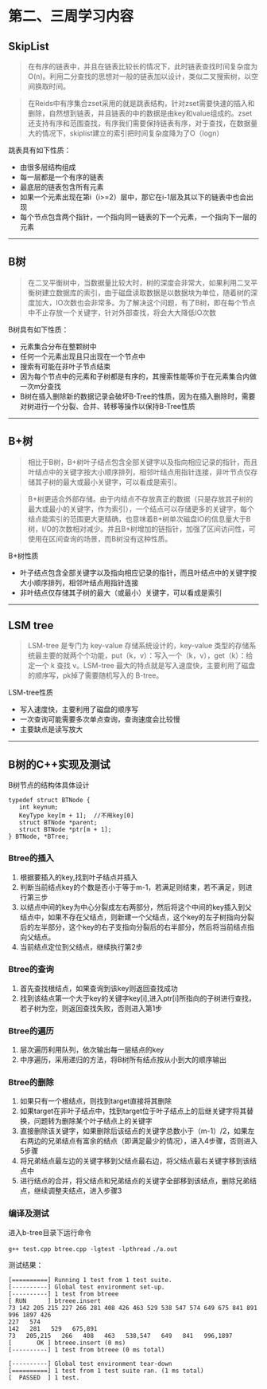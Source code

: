 # 第二、三周学习内容

## SkipList

>在有序的链表中，并且在链表比较长的情况下，此时链表查找时间复杂度为O(n)。利用二分查找的思想对一般的链表加以设计，类似二叉搜索树，以空间换取时间。

>在Reids中有序集合zset采用的就是跳表结构，针对zset需要快速的插入和删除，自然想到链表，并且链表的中的数据是由key和value组成的。zset还支持有序和范围查找，有序我们需要保持链表有序，对于查找，在数据量大的情况下，skiplist建立的索引把时间复杂度降为了O（logn）


跳表具有如下性质：
+ 由很多层结构组成
+ 每一层都是一个有序的链表
+ 最底层的链表包含所有元素
+ 如果一个元素出现在第i（i>=2）层中，那它在i-1层及其以下的链表中也会出现
+ 每个节点包含两个指针，一个指向同一链表的下一个元素，一个指向下一层的元素

***

## B树

>在二叉平衡树中，当数据量比较大时，树的深度会非常大，如果利用二叉平衡树建立数据库的索引，由于磁盘读取数据是以数据块为单位，随着树的深度加大，IO次数也会非常多。为了解决这个问题，有了B树，即在每个节点中不止存放一个关键字，针对外部查找，将会大大降低IO次数

B树具有如下性质：
+ 元素集合分布在整颗树中
+ 任何一个元素出现且只出现在一个节点中
+ 搜索有可能在非叶子节点结束
+ 因为每个节点中的元素和子树都是有序的，其搜索性能等价于在元素集合内做一次m分查找
+ B树在插入删除新的数据记录会破坏B-Tree的性质，因为在插入删除时，需要对树进行一个分裂、合并、转移等操作以保持B-Tree性质

***

## B+树

>相比于B树，B+树叶子结点包含全部关键字以及指向相应记录的指针，而且叶结点中的关键字按大小顺序排列，相邻叶结点用指针连接，非叶节点仅存储其子树的最大或最小关键字，可以看成是索引。

>B+树更适合外部存储。由于内结点不存放真正的数据（只是存放其子树的最大或最小的关键字，作为索引），一个结点可以存储更多的关键字，每个结点能索引的范围更大更精确，也意味着B+树单次磁盘IO的信息量大于B树，I/O的次数相对减少。并且B+树增加的链指针，加强了区间访问性，可使用在区间查询的场景，而B树没有这种性质。

B+树性质
+ 叶子结点包含全部关键字以及指向相应记录的指针，而且叶结点中的关键字按大小顺序排列，相邻叶结点用指针连接
+ 非叶结点仅存储其子树的最大（或最小）关键字，可以看成是索引
  
***

## LSM tree
>LSM-tree 是专门为 key-value 存储系统设计的，key-value 类型的存储系统最主要的就两个个功能，put（k，v）：写入一个（k，v），get（k）：给定一个 k 查找 v。LSM-tree 最大的特点就是写入速度快，主要利用了磁盘的顺序写，pk掉了需要随机写入的 B-tree。

LSM-tree性质
+ 写入速度快，主要利用了磁盘的顺序写
+ 一次查询可能需要多次单点查询，查询速度会比较慢
+ 主要缺点是读写放大

***

## B树的C++实现及测试

B树节点的结构体具体设计

 ```
 typedef struct BTNode {
    int keynum;
    KeyType key[m + 1];  //不用key[0]
    struct BTNode *parent;
    struct BTNode *ptr[m + 1];
} BTNode, *BTree;   
 ```

 ### Btree的插入
1. 根据要插入的key,找到叶子结点并插入
2. 判断当前结点key的个数是否小于等于m-1，若满足则结束，若不满足，则进行第三步
3. 以结点中间的key为中心分裂成左右两部分，然后将这个中间的key插入到父结点中，如果不存在父结点，则新建一个父结点，这个key的左子树指向分裂后的左半部分，这个key的右子支指向分裂后的右半部分，然后将当前结点指向父结点。
4. 当前结点定位到父结点，继续执行第2步

### Btree的查询
1. 首先查找根结点，如果查询到该key则返回查找成功
2. 找到该结点第一个大于key的关键字key[i],进入ptr[i]所指向的子树进行查找，若子树为空，则返回查找失败，否则进入第1步

### Btree的遍历
1. 层次遍历利用队列，依次输出每一层结点的key
2. 中序遍历，采用递归的方法，将B树所有结点按从小到大的顺序输出

### Btree的删除
1. 如果只有一个根结点，则找到target直接将其删除
2. 如果target在非叶子结点中，找到target位于叶子结点上的后继关键字将其替换，问题转为删除某个叶子结点上的关键字
3. 直接删除该关键字，如果删除后该结点的关键字总数小于（m-1）/2，如果左右两边的兄弟结点有富余的结点（即满足最少的情况），进入4步骤，否则进入5步骤
4. 将兄弟结点最左边的关键字移到父结点最右边，将父结点最右关键字移到该结点中
5. 进行结点的合并，将父结点和兄弟结点的关键字全部移到该结点，删除兄弟结点，继续调整夫结点，进入步骤3

### 编译及测试

进入b-tree目录下运行命令

`g++ test.cpp btree.cpp -lgtest -lpthread`
`./a.out `

测试结果：

```
[==========] Running 1 test from 1 test suite.
[----------] Global test environment set-up.
[----------] 1 test from btreee
[ RUN      ] btreee.insert
73 142 205 215 227 266 281 408 426 463 529 538 547 574 649 675 841 891 996 1897 426
227   574
142   281   529   675,891
73   205,215   266   408   463   538,547   649   841   996,1897
[       OK ] btreee.insert (0 ms)
[----------] 1 test from btreee (0 ms total)

[----------] Global test environment tear-down
[==========] 1 test from 1 test suite ran. (1 ms total)
[  PASSED  ] 1 test.

```